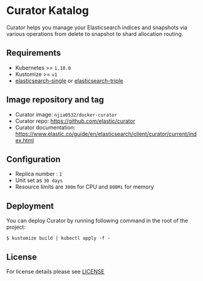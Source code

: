 # Curator Katalog

Curator helps you manage your Elasticsearch indices and snapshots via various operations from delete to snapshot to shard allocation routing.

## Requirements

- Kubernetes >= `1.10.0`
- Kustomize >= `v1`
- [elasticsearch-single]() or [elasticsearch-triple]()


## Image repository and tag

* Curator image: `njia0532/docker-curator`
* Curator repo: https://github.com/elastic/curator
* Curator documentation: https://www.elastic.co/guide/en/elasticsearch/client/curator/current/index.html


## Configuration

- Replica number : `1`
- Unit set as `30 days`
- Resource limits are `300m` for CPU and `800Mi` for memory


## Deployment

You can deploy Curator by running following command in the root of the project:

`$ kustomize build | kubectl apply -f -`


## License

For license details please see [LICENSE](https://sighup.io/fury/license) 
